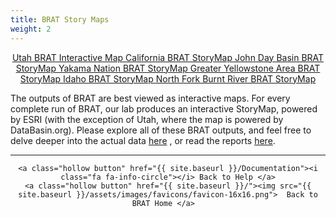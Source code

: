 ```yaml
---
title: BRAT Story Maps
weight: 2
--- 
```


<div align="center">
	<a class="hollow button" href="https://databasin.org/datasets/1420ffb7e9674753a5fb626e2b830c1f"><i class="fa fa-map"></i>  Utah BRAT Interactive Map </a> 
	<a class="hollow button" href="http://etal.joewheaton.org/brat-tnc.html"><i class="fa fa-map"></i>  California BRAT StoryMap </a> 
	<a class="hollow button" href="http://etal.joewheaton.org/brat-john-day.html"><i class="fa fa-map"></i>  John Day Basin BRAT StoryMap </a> 
	<a class="hollow button" href="http://etal.joewheaton.org/brat-yakama.html"><i class="fa fa-map"></i>  Yakama Nation BRAT StoryMap </a> 
	<a class="hollow button" href="https://usuonline.maps.arcgis.com/apps/Cascade/index.html?appid=87b2ef2a149b4cec918573db36fd5edc"><i class="fa fa-map"></i>  Greater Yellowstone Area BRAT StoryMap </a> 
	<a class="hollow button" href="http://etal.joewheaton.org/brat-idaho.html"><i class="fa fa-map"></i>  Idaho BRAT StoryMap </a> 
	<a class="hollow button" href="http://etal.joewheaton.org/brat-nf-burnt-river.html"><i class="fa fa-map"></i>  North Fork Burnt River BRAT StoryMap </a> 
</div>


The outputs of BRAT are best viewed as interactive maps. For every complete run of BRAT, our lab produces an interactive StoryMap, powered by ESRI (with the exception of Utah, where the map is powered by DataBasin.org). Please explore all of these BRAT outputs, and feel free to delve deeper into the actual data [here](http://brat.riverscapes.net/data.html) , or read the reports [here](http://brat.riverscapes.net/reports.html).




------
<div align="center">

	<a class="hollow button" href="{{ site.baseurl }}/Documentation"><i class="fa fa-info-circle"></i> Back to Help </a>
	<a class="hollow button" href="{{ site.baseurl }}/"><img src="{{ site.baseurl }}/assets/images/favicons/favicon-16x16.png">  Back to BRAT Home </a>  
</div>